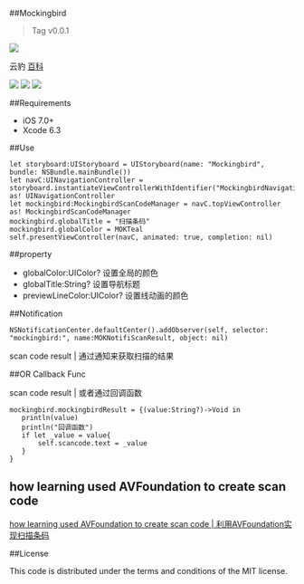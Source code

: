 ##Mockingbird

>Tag v0.0.1

![](animal-162020_640.png)

云豹 [百科](http://baike.baidu.com/link?url=gF7smIfonFbZnkcAnZnQgAjHA1R5DHFIyIwEevmIWZKQ84u2fBeXGyMVFx-3NPY7Mg3nzChsS-rOpgARvWSBpq)

![](https://img.shields.io/jenkins/s/https/jenkins.qa.ubuntu.com/precise-desktop-amd64_default.svg)
![](https://img.shields.io/github/license/mashape/apistatus.svg)
![](https://camo.githubusercontent.com/770175f6c01d89c84a020706126a9e6399ff76c4/68747470733a2f2f696d672e736869656c64732e696f2f636f636f61706f64732f702f4b696e676669736865722e7376673f7374796c653d666c6174)

##Requirements

* iOS 7.0+
* Xcode 6.3

##Use

	let storyboard:UIStoryboard = UIStoryboard(name: "Mockingbird", bundle: NSBundle.mainBundle())
    let navC:UINavigationController = storyboard.instantiateViewControllerWithIdentifier("MockingbirdNavigationID") as! UINavigationController
    let mockingbird:MockingbirdScanCodeManager = navC.topViewController as! MockingbirdScanCodeManager
    mockingbird.globalTitle = "扫描条码"
    mockingbird.globalColor = MOKTeal
    self.presentViewController(navC, animated: true, completion: nil)

##property
    
*  globalColor:UIColor?  设置全局的颜色
*  globalTitle:String?  设置导航标题
*  previewLineColor:UIColor?  设置线动画的颜色

##Notification

	NSNotificationCenter.defaultCenter().addObserver(self, selector: "mockingbird:", name:MOKNotifiScanResult, object: nil)

scan code result | 通过通知来获取扫描的结果

##OR Callback Func

scan code result | 或者通过回调函数

	mockingbird.mockingbirdResult = {(value:String?)->Void in
       println(value)
       println("回调函数")
       if let _value = value{
           self.scancode.text = _value
       }
    }

## how learning used AVFoundation to create scan code

[how learning used AVFoundation to create scan code | 利用AVFoundation实现扫描条码](http://lcepy.github.io/2015/06/16/%E5%88%A9%E7%94%A8AVFoundation%E5%AE%9E%E7%8E%B0%E6%89%AB%E6%8F%8F%E6%9D%A1%E7%A0%81/)

##License

This code is distributed under the terms and conditions of the MIT license.



